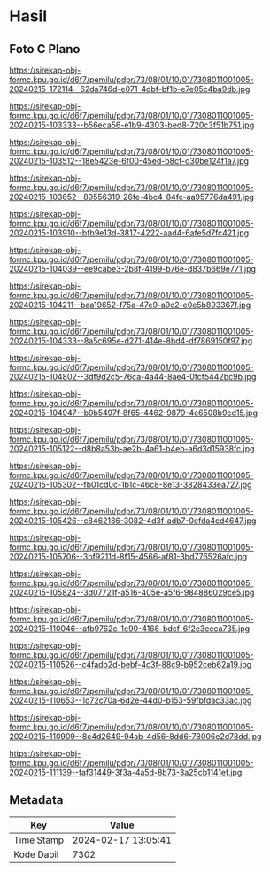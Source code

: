 # Hasil

## Foto C Plano

https://sirekap-obj-formc.kpu.go.id/d6f7/pemilu/pdpr/73/08/01/10/01/7308011001005-20240215-172114--62da746d-e071-4dbf-bf1b-e7e05c4ba9db.jpg

https://sirekap-obj-formc.kpu.go.id/d6f7/pemilu/pdpr/73/08/01/10/01/7308011001005-20240215-103333--b56eca56-e1b9-4303-bed8-720c3f51b751.jpg

https://sirekap-obj-formc.kpu.go.id/d6f7/pemilu/pdpr/73/08/01/10/01/7308011001005-20240215-103512--18e5423e-6f00-45ed-b8cf-d30be124f1a7.jpg

https://sirekap-obj-formc.kpu.go.id/d6f7/pemilu/pdpr/73/08/01/10/01/7308011001005-20240215-103652--89556319-26fe-4bc4-84fc-aa95776da491.jpg

https://sirekap-obj-formc.kpu.go.id/d6f7/pemilu/pdpr/73/08/01/10/01/7308011001005-20240215-103910--bfb9e13d-3817-4222-aad4-6afe5d7fc421.jpg

https://sirekap-obj-formc.kpu.go.id/d6f7/pemilu/pdpr/73/08/01/10/01/7308011001005-20240215-104039--ee9cabe3-2b8f-4199-b76e-d837b669e771.jpg

https://sirekap-obj-formc.kpu.go.id/d6f7/pemilu/pdpr/73/08/01/10/01/7308011001005-20240215-104211--baa19652-f75a-47e9-a9c2-e0e5b893367f.jpg

https://sirekap-obj-formc.kpu.go.id/d6f7/pemilu/pdpr/73/08/01/10/01/7308011001005-20240215-104333--8a5c695e-d271-414e-8bd4-df7869150f97.jpg

https://sirekap-obj-formc.kpu.go.id/d6f7/pemilu/pdpr/73/08/01/10/01/7308011001005-20240215-104802--3df9d2c5-76ca-4a44-8ae4-0fcf5442bc9b.jpg

https://sirekap-obj-formc.kpu.go.id/d6f7/pemilu/pdpr/73/08/01/10/01/7308011001005-20240215-104947--b9b5497f-8f65-4462-9879-4e6508b9ed15.jpg

https://sirekap-obj-formc.kpu.go.id/d6f7/pemilu/pdpr/73/08/01/10/01/7308011001005-20240215-105122--d8b8a53b-ae2b-4a61-b4eb-a6d3d15938fc.jpg

https://sirekap-obj-formc.kpu.go.id/d6f7/pemilu/pdpr/73/08/01/10/01/7308011001005-20240215-105302--fb01cd0c-1b1c-46c8-8e13-3828433ea727.jpg

https://sirekap-obj-formc.kpu.go.id/d6f7/pemilu/pdpr/73/08/01/10/01/7308011001005-20240215-105426--c8462186-3082-4d3f-adb7-0efda4cd4647.jpg

https://sirekap-obj-formc.kpu.go.id/d6f7/pemilu/pdpr/73/08/01/10/01/7308011001005-20240215-105706--3bf9211d-8f15-4566-af81-3bd776526afc.jpg

https://sirekap-obj-formc.kpu.go.id/d6f7/pemilu/pdpr/73/08/01/10/01/7308011001005-20240215-105824--3d07721f-a516-405e-a5f6-984886029ce5.jpg

https://sirekap-obj-formc.kpu.go.id/d6f7/pemilu/pdpr/73/08/01/10/01/7308011001005-20240215-110046--afb9762c-1e90-4166-bdcf-6f2e3eeca735.jpg

https://sirekap-obj-formc.kpu.go.id/d6f7/pemilu/pdpr/73/08/01/10/01/7308011001005-20240215-110526--c4fadb2d-bebf-4c3f-88c9-b952ceb62a19.jpg

https://sirekap-obj-formc.kpu.go.id/d6f7/pemilu/pdpr/73/08/01/10/01/7308011001005-20240215-110653--1d72c70a-6d2e-44d0-b153-59fbfdac33ac.jpg

https://sirekap-obj-formc.kpu.go.id/d6f7/pemilu/pdpr/73/08/01/10/01/7308011001005-20240215-110909--8c4d2649-94ab-4d56-8dd6-78006e2d78dd.jpg

https://sirekap-obj-formc.kpu.go.id/d6f7/pemilu/pdpr/73/08/01/10/01/7308011001005-20240215-111139--faf31449-3f3a-4a5d-8b73-3a25cb1141ef.jpg


## Metadata

| Key        | Value               |
| ---------- | ------------------- |
| Time Stamp | 2024-02-17 13:05:41 |
| Kode Dapil | 7302                |



